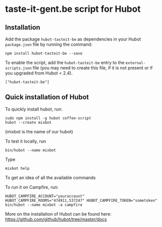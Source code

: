 # taste-it-gent.be script for Hubot

## Installation

Add the package `hubot-tasteit-be` as dependencies in your Hubot `package.json` file by running the command:

    npm install hubot-tasteit-be --save

To enable the script, add the `hubot-tasteit-be` entry to the `external-scripts.json` file (you may need to create this file, if it is not present or if you upgraded from Hubot < 2.4).

    ["hubot-tasteit-be"]

## Quick installation of Hubot

To quickly install hubot, run:

    sudo npm install -g hubot coffee-script
    hubot --create mixbot

(mixbot is the name of our hubot)

To test it locally, run

    bin/hubot --name mixbot

Type

    mixbot help

To get an idea of all the available commands

To run it on Campfire, run:

    HUBOT_CAMPFIRE_ACCOUNT="youraccount" HUBOT_CAMPFIRE_ROOMS="474911,537247" HUBOT_CAMPFIRE_TOKEN="sometoken" bin/hubot --name mixbot -a campfire
    
More on the installation of Hubot can be found here: https://github.com/github/hubot/tree/master/docs